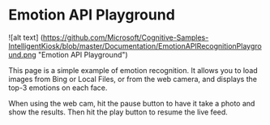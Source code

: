 # Emotion API Playground

![alt text] (https://github.com/Microsoft/Cognitive-Samples-IntelligentKiosk/blob/master/Documentation/EmotionAPIRecognitionPlayground.png "Emotion API Playground")

This page is a simple example of emotion recognition. It allows you to load images from Bing or Local Files, or from the web camera, and displays the top-3 emotions on each face.

When using the web cam, hit the pause button to have it take a photo and show the results. Then hit the play button to resume the live feed.

